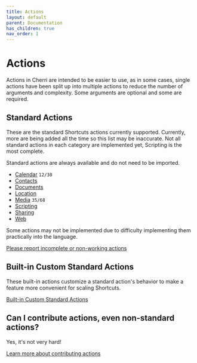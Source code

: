 ```yaml
---
title: Actions
layout: default
parent: Documentation
has_children: true
nav_order: 1
---
```


# Actions

Actions in Cherri are intended to be easier to use, as in some cases, single actions have been split up into multiple
actions to reduce the number of arguments and complexity. Some arguments are optional and some are required.

## Standard Actions

These are the standard Shortcuts actions currently supported. Currently, more are being added all the time so this list
may be inaccurate. Not all standard actions in each category are implemented yet, Scripting is the most complete.

Standard actions are always available and do not need to be imported.

- [Calendar](standard/calendar) `12/30`
- [Contacts](standard/contacts)
- [Documents](standard/documents)
- [Location](standard/location)
- [Media](standard/media) `35/68`
- [Scripting](standard/scripting)
- [Sharing](standard/sharing)
- [Web](standard/web)

Some actions may not be implemented due to difficulty implementing them practically into the language.

[Please report incomplete or non-working actions](https://github.com/electrikmilk/cherri/issues)

## Built-in Custom Standard Actions

These built-in actions customize a standard action's behavior to make a feature more convenient for scaling Shortcuts.

[Built-in Custom Standard Actions](standard/builtin)

## Can I contribute actions, even non-standard actions?

Yes, it's not very hard!

[Learn more about contributing actions](/compiler/actions)
